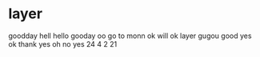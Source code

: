 # layer
goodday
hell
hello
gooday oo
go to monn
ok will ok
layer
gugou
good
yes
ok
thank
yes
oh
no
yes
24
4
2
21
